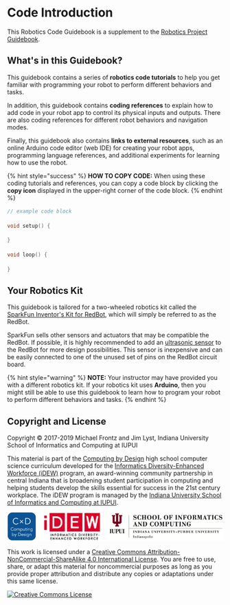 # Code Introduction

This Robotics Code Guidebook is a supplement to the [Robotics Project Guidebook](https://docs.idew.org/project-robotics/).

## What's in this Guidebook?

This guidebook contains a series of **robotics code tutorials** to help you get familiar with programming your robot to perform different behaviors and tasks.

In addition, this guidebook contains **coding references** to explain how to add code in your robot app to control its physical inputs and outputs. There are also coding references for different robot behaviors and navigation modes.

Finally, this guidebook also contains **links to external resources**, such as an online Arduino code editor \(web IDE\) for creating your robot apps, programming language references, and additional experiments for learning how to use the robot.

{% hint style="success" %}
**HOW TO COPY CODE:** When using these coding tutorials and references, you can copy a code block by clicking the **copy icon** displayed in the upper-right corner of the code block.
{% endhint %}

```cpp
// example code block

void setup() {
​
}
​
void loop() {
​
}
```

## Your Robotics Kit

This guidebook is tailored for a two-wheeled robotics kit called the [SparkFun Inventor's Kit for RedBot](https://www.sparkfun.com/products/12649), which will simply be referred to as the RedBot.

SparkFun sells other sensors and actuators that may be compatible the RedBot. If possible, it is highly recommended to add an [ultrasonic sensor](references/physical-inputs/ultrasonic-sensor.md) to the RedBot for more design possibilities. This sensor is inexpensive and can be easily connected to one of the unused set of pins on the RedBot circuit board.

{% hint style="warning" %}
**NOTE:** Your instructor may have provided you with a different robotics kit. If your robotics kit uses **Arduino**, then you might still be able to use this guidebook to learn how to program your robot to perform different behaviors and tasks.
{% endhint %}

## Copyright and License

Copyright © 2017-2019 Michael Frontz and Jim Lyst, Indiana University School of Informatics and Computing at IUPUI

This material is part of the [Computing by Design](https://docs.idew.org/the-cxd-framework/) high school computer science curriculum developed for the [Informatics Diversity-Enhanced Workforce \(iDEW\)](http://soic.iupui.edu/idew/) program, an award-winning community partnership in central Indiana that is broadening student participation in computing and helping students develop the skills essential for success in the 21st century workplace. The iDEW program is managed by the [Indiana University School of Informatics and Computing at IUPUI](https://soic.iupui.edu/).

![](.gitbook/assets/cxd-idew-soic-logo.png)

This work is licensed under a [Creative Commons Attribution-NonCommercial-ShareAlike 4.0 International License](http://creativecommons.org/licenses/by-nc-sa/4.0/). You are free to use, share, or adapt this material for noncommercial purposes as long as you provide proper attribution and distribute any copies or adaptations under this same license.

[![Creative Commons License](https://i.creativecommons.org/l/by-nc-sa/4.0/88x31.png)](http://creativecommons.org/licenses/by-nc-sa/4.0/)

